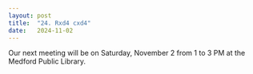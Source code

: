 ```yaml
---
layout: post
title:  "24. Rxd4 cxd4"
date:   2024-11-02
---
```


Our next meeting will be on Saturday, November 2 from 1 to 3 PM at the Medford Public Library.


